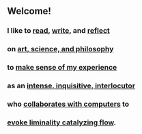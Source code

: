 ##  Welcome!
### I like to [read](/reading/), [write](/writing/), and [reflect](/reflecting/)
### on [art, science, and philosophy](/writing/art_science_philosophy.html) 
### to [make sense of my experience](/writing/sensemaking_software_startups.html) 
### as an [intense, inquisitive, interlocutor](/writing/intense_inquisitive_interlocutors.html) 
### who [collaborates with computers](/reading/peter_pirolli_human_computer_sensemaking.html) to
### [evoke liminality catalyzing flow](/reflecting/evokes_liminality_catalyzing_flow.html).
